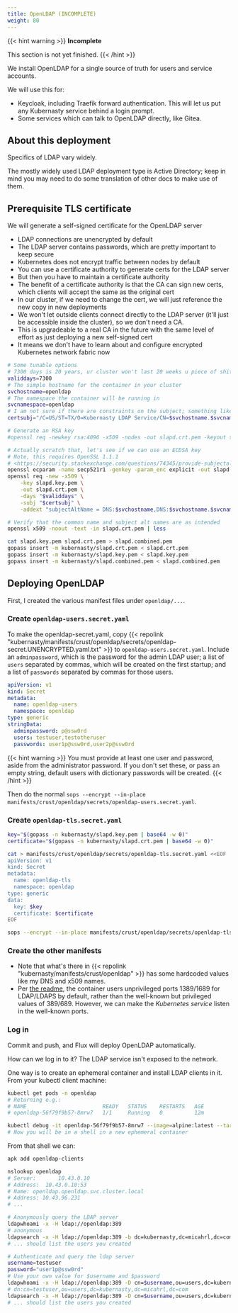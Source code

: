 ```yaml
---
title: OpenLDAP (INCOMPLETE)
weight: 80
---
```


{{< hint warning >}}
**Incomplete**

This section is not yet finished.
{{< /hint >}}

We install OpenLDAP for a single source of truth for users and service accounts.

We will use this for:

* Keycloak, including Traefik forward authentication.
  This will let us put any Kubernasty service behind a login prompt.
* Some services which can talk to OpenLDAP directly, like Gitea.

## About this deployment

Specifics of LDAP vary widely.

The mostly widely used LDAP deployment type is Active Directory;
keep in mind you may need to do some translation of other docs to make use of them.

## Prerequisite TLS certificate

We will generate a self-signed certificate for the OpenLDAP server

* LDAP connections are unencrypted by default
* The LDAP server contains passwords, which are pretty important to keep secure
* Kubernetes does not encrypt traffic between nodes by default
* You can use a certificate authority to generate certs for the LDAP server
* But then you have to maintain a certificate authority
* The benefit of a certificate authority is that the CA can sign new certs,
  which clients will accept the same as the original cert
* In our cluster, if we need to change the cert,
  we will just reference the new copy in new deployments
* We won't let outside clients connect directly to the LDAP server
  (it'll just be accessible inside the cluster),
  so we don't need a CA.
* This is upgradeable to a real CA in the future
  with the same level of effort as just deploying a new self-signed cert
* It means we don't have to learn about and configure encrypted Kubernetes network fabric now

```sh
# Some tunable options
# 7300 days is 20 years, ur cluster won't last 20 weeks u piece of shit
validdays=7300
# The simple hostname for the container in your cluster
svchostname=openldap
# The namespace the container will be running in
svcnamespace=openldap
# I am not sure if there are constraints on the subject; something like this is typical:
certsubj="/C=US/ST=TX/O=Kubernasty LDAP Service/CN=$svchostname.$svcnamespace"

# Generate an RSA key
#openssl req -newkey rsa:4096 -x509 -nodes -out slapd.crt.pem -keyout slapd.key.pem -days "$validdays"

# Actually scratch that, let's see if we can use an ECDSA key
# Note, this requires OpenSSL 1.1.1
# <https://security.stackexchange.com/questions/74345/provide-subjectaltname-to-openssl-directly-on-the-command-line>
openssl ecparam -name secp521r1 -genkey -param_enc explicit -out slapd.key.pem
openssl req -new -x509 \
    -key slapd.key.pem \
    -out slapd.crt.pem \
    -days "$validdays" \
    -subj "$certsubj" \
    -addext "subjectAltName = DNS:$svchostname,DNS:$svchostname.$svcnamespace"

# Verify that the common name and subject alt names are as intended
openssl x509 -noout -text -in slapd.crt.pem | less

cat slapd.key.pem slapd.crt.pem > slapd.combined.pem
gopass insert -m kubernasty/slapd.crt.pem < slapd.crt.pem
gopass insert -m kubernasty/slapd.key.pem < slapd.key.pem
gopass insert -m kubernasty/slapd.combined.pem < slapd.combined.pem
```

## Deploying OpenLDAP

First, I created the various manifest files under `openldap/...`.

### Create `openldap-users.secret.yaml`

To make the openldap-secret.yaml, copy
{{< repolink "kubernasty/manifests/crust/openldap/secrets/openldap-secret.UNENCRYPTED.yaml.txt" >}}
to `openldap-users.secret.yaml`.
Include an `adminpassword`, which is the password for the admin LDAP user;
a list of `users` separated by commas, which will be created on the first startup;
and a list of `passwords` separated by commas for those users.

```yaml
apiVersion: v1
kind: Secret
metadata:
  name: openldap-users
  namespace: openldap
type: generic
stringData:
  adminpassword: p@ssw0rd
  users: testuser,testotheruser
  passwords: user1p@ssw0rd,user2p@ssw0rd
```

{{< hint warning >}}
You must provide at least one user and password, aside from the administrator password.
If you don't set these, or pass an empty string,
default users with dictionary passwords will be created.
{{< /hint >}}

Then do the normal `sops --encrypt --in-place manifests/crust/openldap/secrets/openldap-users.secret.yaml`.

### Create `openldap-tls.secret.yaml`

```sh
key="$(gopass -n kubernasty/slapd.key.pem | base64 -w 0)"
certificate="$(gopass -n kubernasty/slapd.crt.pem | base64 -w 0)"

cat > manifests/crust/openldap/secrets/openldap-tls.secret.yaml <<EOF
apiVersion: v1
kind: Secret
metadata:
  name: openldap-tls
  namespace: openldap
type: generic
data:
  key: $key
  certificate: $certificate
EOF

sops --encrypt --in-place manifests/crust/openldap/secrets/openldap-tls.secret.yaml
```

### Create the other manifests

* Note that what's there in {{< repolink "kubernasty/manifests/crust/openldap" >}}
  has some hardcoded values like my DNS and x509 names.
* Per [the readme](https://github.com/bitnami/containers/tree/main/bitnami/openldap),
  the container users unprivileged ports 1389/1689 for LDAP/LDAPS by default,
  rather than the well-known but privileged values of 389/689.
  However, we can make the _Kubernetes service_ listen in the well-known ports.

### Log in

Commit and push, and Flux will deploy OpenLDAP automatically.

How can we log in to it?
The LDAP service isn't exposed to the network.

One way is to create an ephemeral container and install LDAP clients in it.
From your kubectl client machine:

```sh
kubectl get pods -n openldap
# Returning e.g.:
# NAME                        READY   STATUS    RESTARTS   AGE
# openldap-56f79f9b57-8mrw7   1/1     Running   0          12m

kubectl debug -it openldap-56f79f9b57-8mrw7 --image=alpine:latest --target=openldap --namespace=openldap
# Now you will be in a shell in a new ephemeral container
```

From that shell we can:

```sh
apk add openldap-clients

nslookup openldap
# Server:		10.43.0.10
# Address:	10.43.0.10:53
# Name:	openldap.openldap.svc.cluster.local
# Address: 10.43.96.231
# ...

# Anonymously query the LDAP server
ldapwhoami -x -H ldap://openldap:389
# anonymous
ldapsearch -x -H ldap://openldap:389 -b dc=kubernasty,dc=micahrl,dc=com
# ... should list the users you created

# Authenticate and query the ldap server
username=testuser
password="user1p@ssw0rd"
# Use your own value for $username and $password
ldapwhoami -x -H ldap://openldap:389 -D cn=$username,ou=users,dc=kubernasty,dc=micahrl,dc=com -w $password
# dn:cn=testuser,ou=users,dc=kubernasty,dc=micahrl,dc=com
ldapsearch -x -H ldap://openldap:389 -D cn=$username,ou=users,dc=kubernasty,dc=micahrl,dc=com -w $password -b ou=users,dc=kubernasty,dc=micahrl,dc=com -s sub '(objectClass=*)' 'givenName=username*'
# ... should list the users you created
```
